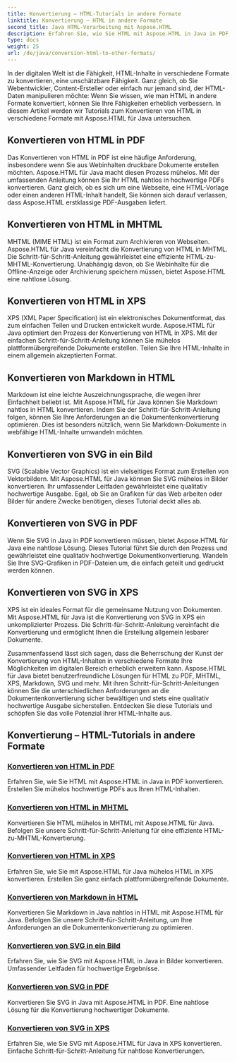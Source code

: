 ```yaml
---
title: Konvertierung – HTML-Tutorials in andere Formate
linktitle: Konvertierung – HTML in andere Formate
second_title: Java HTML-Verarbeitung mit Aspose.HTML
description: Erfahren Sie, wie Sie HTML mit Aspose.HTML in Java in PDF, MHTML, XPS, Markdown, SVG und mehr konvertieren. Hochwertige Dokumentkonvertierungen leicht gemacht.
type: docs
weight: 25
url: /de/java/conversion-html-to-other-formats/
---
```


In der digitalen Welt ist die Fähigkeit, HTML-Inhalte in verschiedene Formate zu konvertieren, eine unschätzbare Fähigkeit. Ganz gleich, ob Sie Webentwickler, Content-Ersteller oder einfach nur jemand sind, der HTML-Daten manipulieren möchte: Wenn Sie wissen, wie man HTML in andere Formate konvertiert, können Sie Ihre Fähigkeiten erheblich verbessern. In diesem Artikel werden wir Tutorials zum Konvertieren von HTML in verschiedene Formate mit Aspose.HTML für Java untersuchen.

## Konvertieren von HTML in PDF

Das Konvertieren von HTML in PDF ist eine häufige Anforderung, insbesondere wenn Sie aus Webinhalten druckbare Dokumente erstellen möchten. Aspose.HTML für Java macht diesen Prozess mühelos. Mit der umfassenden Anleitung können Sie Ihr HTML nahtlos in hochwertige PDFs konvertieren. Ganz gleich, ob es sich um eine Webseite, eine HTML-Vorlage oder einen anderen HTML-Inhalt handelt, Sie können sich darauf verlassen, dass Aspose.HTML erstklassige PDF-Ausgaben liefert.

## Konvertieren von HTML in MHTML

MHTML (MIME HTML) ist ein Format zum Archivieren von Webseiten. Aspose.HTML für Java vereinfacht die Konvertierung von HTML in MHTML. Die Schritt-für-Schritt-Anleitung gewährleistet eine effiziente HTML-zu-MHTML-Konvertierung. Unabhängig davon, ob Sie Webinhalte für die Offline-Anzeige oder Archivierung speichern müssen, bietet Aspose.HTML eine nahtlose Lösung.

## Konvertieren von HTML in XPS

XPS (XML Paper Specification) ist ein elektronisches Dokumentformat, das zum einfachen Teilen und Drucken entwickelt wurde. Aspose.HTML für Java optimiert den Prozess der Konvertierung von HTML in XPS. Mit der einfachen Schritt-für-Schritt-Anleitung können Sie mühelos plattformübergreifende Dokumente erstellen. Teilen Sie Ihre HTML-Inhalte in einem allgemein akzeptierten Format.

## Konvertieren von Markdown in HTML

Markdown ist eine leichte Auszeichnungssprache, die wegen ihrer Einfachheit beliebt ist. Mit Aspose.HTML für Java können Sie Markdown nahtlos in HTML konvertieren. Indem Sie der Schritt-für-Schritt-Anleitung folgen, können Sie Ihre Anforderungen an die Dokumentenkonvertierung optimieren. Dies ist besonders nützlich, wenn Sie Markdown-Dokumente in webfähige HTML-Inhalte umwandeln möchten.

## Konvertieren von SVG in ein Bild

SVG (Scalable Vector Graphics) ist ein vielseitiges Format zum Erstellen von Vektorbildern. Mit Aspose.HTML für Java können Sie SVG mühelos in Bilder konvertieren. Ihr umfassender Leitfaden gewährleistet eine qualitativ hochwertige Ausgabe. Egal, ob Sie an Grafiken für das Web arbeiten oder Bilder für andere Zwecke benötigen, dieses Tutorial deckt alles ab.

## Konvertieren von SVG in PDF

Wenn Sie SVG in Java in PDF konvertieren müssen, bietet Aspose.HTML für Java eine nahtlose Lösung. Dieses Tutorial führt Sie durch den Prozess und gewährleistet eine qualitativ hochwertige Dokumentkonvertierung. Wandeln Sie Ihre SVG-Grafiken in PDF-Dateien um, die einfach geteilt und gedruckt werden können.

## Konvertieren von SVG in XPS

XPS ist ein ideales Format für die gemeinsame Nutzung von Dokumenten. Mit Aspose.HTML für Java ist die Konvertierung von SVG in XPS ein unkomplizierter Prozess. Die Schritt-für-Schritt-Anleitung vereinfacht die Konvertierung und ermöglicht Ihnen die Erstellung allgemein lesbarer Dokumente.

Zusammenfassend lässt sich sagen, dass die Beherrschung der Kunst der Konvertierung von HTML-Inhalten in verschiedene Formate Ihre Möglichkeiten im digitalen Bereich erheblich erweitern kann. Aspose.HTML für Java bietet benutzerfreundliche Lösungen für HTML zu PDF, MHTML, XPS, Markdown, SVG und mehr. Mit ihren Schritt-für-Schritt-Anleitungen können Sie die unterschiedlichen Anforderungen an die Dokumentenkonvertierung sicher bewältigen und stets eine qualitativ hochwertige Ausgabe sicherstellen. Entdecken Sie diese Tutorials und schöpfen Sie das volle Potenzial Ihrer HTML-Inhalte aus.

## Konvertierung – HTML-Tutorials in andere Formate
### [Konvertieren von HTML in PDF](./convert-html-to-pdf/)
Erfahren Sie, wie Sie HTML mit Aspose.HTML in Java in PDF konvertieren. Erstellen Sie mühelos hochwertige PDFs aus Ihren HTML-Inhalten.
### [Konvertieren von HTML in MHTML](./convert-html-to-mhtml/)
Konvertieren Sie HTML mühelos in MHTML mit Aspose.HTML für Java. Befolgen Sie unsere Schritt-für-Schritt-Anleitung für eine effiziente HTML-zu-MHTML-Konvertierung.
### [Konvertieren von HTML in XPS](./convert-html-to-xps/)
Erfahren Sie, wie Sie mit Aspose.HTML für Java mühelos HTML in XPS konvertieren. Erstellen Sie ganz einfach plattformübergreifende Dokumente.
### [Konvertieren von Markdown in HTML](./convert-markdown-to-html/)
Konvertieren Sie Markdown in Java nahtlos in HTML mit Aspose.HTML für Java. Befolgen Sie unsere Schritt-für-Schritt-Anleitung, um Ihre Anforderungen an die Dokumentenkonvertierung zu optimieren.
### [Konvertieren von SVG in ein Bild](./convert-svg-to-image/)
Erfahren Sie, wie Sie SVG mit Aspose.HTML in Java in Bilder konvertieren. Umfassender Leitfaden für hochwertige Ergebnisse.
### [Konvertieren von SVG in PDF](./convert-svg-to-pdf/)
Konvertieren Sie SVG in Java mit Aspose.HTML in PDF. Eine nahtlose Lösung für die Konvertierung hochwertiger Dokumente.
### [Konvertieren von SVG in XPS](./convert-svg-to-xps/)
Erfahren Sie, wie Sie SVG mit Aspose.HTML für Java in XPS konvertieren. Einfache Schritt-für-Schritt-Anleitung für nahtlose Konvertierungen.